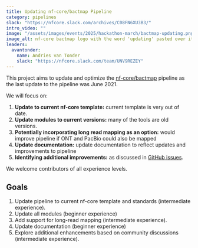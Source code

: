 ```yaml
---
title: Updating nf-core/bactmap Pipeline
category: pipelines
slack: "https://nfcore.slack.com/archives/C08FN6XU3B3/"
intro_video: ""
image: "/assets/images/events/2025/hackathon-march/bactmap-updating.png"
image_alt: nf-core bactmap logo with the word 'updating' pasted over it
leaders:
  avantonder:
    name: Andries van Tonder
    slack: "https://nfcore.slack.com/team/UNV9REZEY"
---
```


This project aims to update and optimize the [nf-core/bactmap](https://nf-co.re/bactmap/1.0.0/) pipeline as the last update to the pipeline was June 2021.

We will focus on:

1. **Update to current nf-core template:** current template is very out of date.
2. **Update modules to current versions:** many of the tools are old versions.
3. **Potentially incorporating long read mapping as an option:** would improve pipeline if ONT and PacBio could also be mapped
4. **Update documentation:** update documentation to reflect updates and improvements to pipeline
5. **Identifying additional improvements:** as discussed in [GitHub issues](https://github.com/nf-core/bactmap/issues).

We welcome contributors of all experience levels.

## Goals

1. Update pipeline to current nf-core template and standards (intermediate experience).
2. Update all modules (beginner experience)
3. Add support for long-read mapping (intermediate experience).
4. Update documentation (beginner experience)
5. Explore additional enhancements based on community discussions (intermediate experience).


